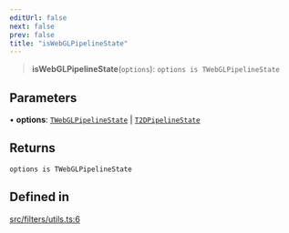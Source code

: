 ```yaml
---
editUrl: false
next: false
prev: false
title: "isWebGLPipelineState"
---
```


> **isWebGLPipelineState**(`options`): `options is TWebGLPipelineState`

## Parameters

• **options**: [`TWebGLPipelineState`](/api/type-aliases/twebglpipelinestate/) \| [`T2DPipelineState`](/api/type-aliases/t2dpipelinestate/)

## Returns

`options is TWebGLPipelineState`

## Defined in

[src/filters/utils.ts:6](https://github.com/fabricjs/fabric.js/blob/5c1240d8b4662e45868dd33f385f941de21c8e9c/src/filters/utils.ts#L6)
